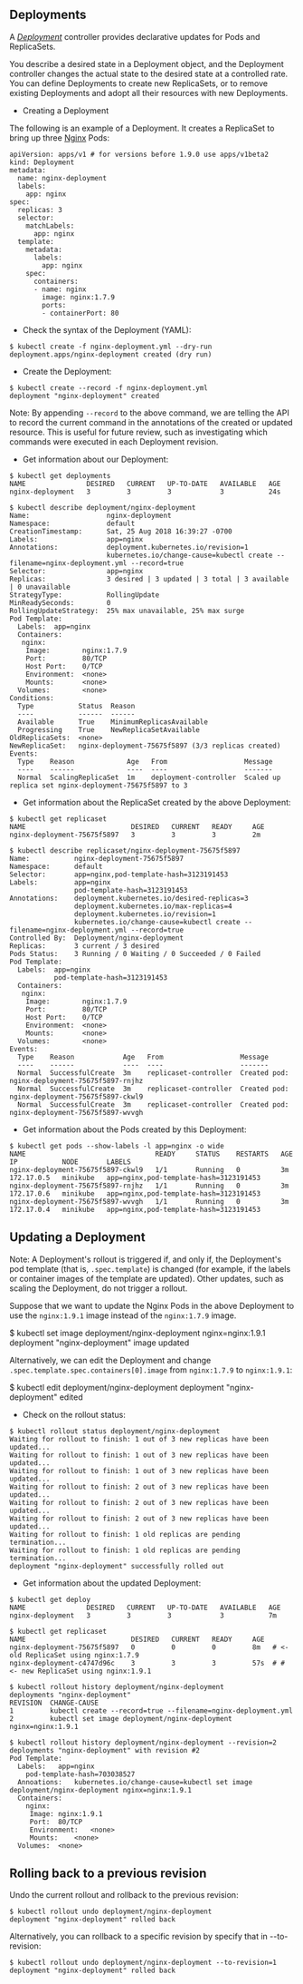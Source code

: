 ## Deployments

A *[Deployment](https://kubernetes.io/docs/concepts/workloads/controllers/deployment/)* controller provides declarative updates for Pods and ReplicaSets.

You describe a desired state in a Deployment object, and the Deployment controller changes the actual state to the desired state at a controlled rate. You can define Deployments to create new ReplicaSets, or to remove existing Deployments and adopt all their resources with new Deployments.

* Creating a Deployment

The following is an example of a Deployment. It creates a ReplicaSet to bring up three [Nginx](https://hub.docker.com/_/nginx/) Pods:
```
apiVersion: apps/v1 # for versions before 1.9.0 use apps/v1beta2
kind: Deployment
metadata:
  name: nginx-deployment
  labels:
    app: nginx
spec:
  replicas: 3
  selector:
    matchLabels:
      app: nginx
  template:
    metadata:
      labels:
        app: nginx
    spec:
      containers:
      - name: nginx
        image: nginx:1.7.9
        ports:
        - containerPort: 80
```

* Check the syntax of the Deployment (YAML):
```
$ kubectl create -f nginx-deployment.yml --dry-run
deployment.apps/nginx-deployment created (dry run)
```

* Create the Deployment:
```
$ kubectl create --record -f nginx-deployment.yml 
deployment "nginx-deployment" created
```
Note: By appending `--record` to the above command, we are telling the API to record the current command in the annotations of the created or updated resource. This is useful for future review, such as investigating which commands were executed in each Deployment revision.

* Get information about our Deployment:
```
$ kubectl get deployments
NAME               DESIRED   CURRENT   UP-TO-DATE   AVAILABLE   AGE
nginx-deployment   3         3         3            3           24s
```

```
$ kubectl describe deployment/nginx-deployment
Name:                   nginx-deployment
Namespace:              default
CreationTimestamp:      Sat, 25 Aug 2018 16:39:27 -0700
Labels:                 app=nginx
Annotations:            deployment.kubernetes.io/revision=1
                        kubernetes.io/change-cause=kubectl create --filename=nginx-deployment.yml --record=true
Selector:               app=nginx
Replicas:               3 desired | 3 updated | 3 total | 3 available | 0 unavailable
StrategyType:           RollingUpdate
MinReadySeconds:        0
RollingUpdateStrategy:  25% max unavailable, 25% max surge
Pod Template:
  Labels:  app=nginx
  Containers:
   nginx:
    Image:        nginx:1.7.9
    Port:         80/TCP
    Host Port:    0/TCP
    Environment:  <none>
    Mounts:       <none>
  Volumes:        <none>
Conditions:
  Type           Status  Reason
  ----           ------  ------
  Available      True    MinimumReplicasAvailable
  Progressing    True    NewReplicaSetAvailable
OldReplicaSets:  <none>
NewReplicaSet:   nginx-deployment-75675f5897 (3/3 replicas created)
Events:
  Type    Reason             Age   From                   Message
  ----    ------             ----  ----                   -------
  Normal  ScalingReplicaSet  1m    deployment-controller  Scaled up replica set nginx-deployment-75675f5897 to 3
```

* Get information about the ReplicaSet created by the above Deployment:
```
$ kubectl get replicaset
NAME                          DESIRED   CURRENT   READY     AGE
nginx-deployment-75675f5897   3         3         3         2m
```

```
$ kubectl describe replicaset/nginx-deployment-75675f5897
Name:           nginx-deployment-75675f5897
Namespace:      default
Selector:       app=nginx,pod-template-hash=3123191453
Labels:         app=nginx
                pod-template-hash=3123191453
Annotations:    deployment.kubernetes.io/desired-replicas=3
                deployment.kubernetes.io/max-replicas=4
                deployment.kubernetes.io/revision=1
                kubernetes.io/change-cause=kubectl create --filename=nginx-deployment.yml --record=true
Controlled By:  Deployment/nginx-deployment
Replicas:       3 current / 3 desired
Pods Status:    3 Running / 0 Waiting / 0 Succeeded / 0 Failed
Pod Template:
  Labels:  app=nginx
           pod-template-hash=3123191453
  Containers:
   nginx:
    Image:        nginx:1.7.9
    Port:         80/TCP
    Host Port:    0/TCP
    Environment:  <none>
    Mounts:       <none>
  Volumes:        <none>
Events:
  Type    Reason            Age   From                   Message
  ----    ------            ----  ----                   -------
  Normal  SuccessfulCreate  3m    replicaset-controller  Created pod: nginx-deployment-75675f5897-rnjhz
  Normal  SuccessfulCreate  3m    replicaset-controller  Created pod: nginx-deployment-75675f5897-ckwl9
  Normal  SuccessfulCreate  3m    replicaset-controller  Created pod: nginx-deployment-75675f5897-wvvgh
```

* Get information about the Pods created by this Deployment:
```
$ kubectl get pods --show-labels -l app=nginx -o wide
NAME                                READY     STATUS    RESTARTS   AGE       IP           NODE       LABELS
nginx-deployment-75675f5897-ckwl9   1/1       Running   0          3m        172.17.0.5   minikube   app=nginx,pod-template-hash=3123191453
nginx-deployment-75675f5897-rnjhz   1/1       Running   0          3m        172.17.0.6   minikube   app=nginx,pod-template-hash=3123191453
nginx-deployment-75675f5897-wvvgh   1/1       Running   0          3m        172.17.0.4   minikube   app=nginx,pod-template-hash=3123191453
```

## Updating a Deployment

Note: A Deployment's rollout is triggered if, and only if, the Deployment's pod template (that is, `.spec.template`) is changed (for example, if the labels or container images of the template are updated). Other updates, such as scaling the Deployment, do not trigger a rollout.

Suppose that we want to update the Nginx Pods in the above Deployment to use the `nginx:1.9.1` image instead of the `nginx:1.7.9` image.

 $ kubectl set image deployment/nginx-deployment nginx=nginx:1.9.1
 deployment "nginx-deployment" image updated

Alternatively, we can edit the Deployment and change `.spec.template.spec.containers[0].image` from `nginx:1.7.9` to `nginx:1.9.1`:

 $ kubectl edit deployment/nginx-deployment
 deployment "nginx-deployment" edited

* Check on the rollout status:
```
$ kubectl rollout status deployment/nginx-deployment
Waiting for rollout to finish: 1 out of 3 new replicas have been updated...
Waiting for rollout to finish: 1 out of 3 new replicas have been updated...
Waiting for rollout to finish: 1 out of 3 new replicas have been updated...
Waiting for rollout to finish: 2 out of 3 new replicas have been updated...
Waiting for rollout to finish: 2 out of 3 new replicas have been updated...
Waiting for rollout to finish: 2 out of 3 new replicas have been updated...
Waiting for rollout to finish: 1 old replicas are pending termination...
Waiting for rollout to finish: 1 old replicas are pending termination...
deployment "nginx-deployment" successfully rolled out
```

* Get information about the updated Deployment:
```
$ kubectl get deploy
NAME               DESIRED   CURRENT   UP-TO-DATE   AVAILABLE   AGE
nginx-deployment   3         3         3            3           7m
 
$ kubectl get replicaset
NAME                          DESIRED   CURRENT   READY     AGE
nginx-deployment-75675f5897   0         0         0         8m   # <- old ReplicaSet using nginx:1.7.9
nginx-deployment-c4747d96c    3         3         3         57s  # # <- new ReplicaSet using nginx:1.9.1

$ kubectl rollout history deployment/nginx-deployment
deployments "nginx-deployment"
REVISION  CHANGE-CAUSE
1         kubectl create --record=true --filename=nginx-deployment.yml
2         kubectl set image deployment/nginx-deployment nginx=nginx:1.9.1

$ kubectl rollout history deployment/nginx-deployment --revision=2
deployments "nginx-deployment" with revision #2
Pod Template:
  Labels:	app=nginx
	pod-template-hash=703038527
  Annoations:	kubernetes.io/change-cause=kubectl set image deployment/nginx-deployment nginx=nginx:1.9.1
  Containers:
    nginx:
     Image:	nginx:1.9.1
     Port:	80/TCP
     Environment:	<none>
     Mounts:	<none>
  Volumes:	<none>
```

## Rolling back to a previous revision

Undo the current rollout and rollback to the previous revision:
```
$ kubectl rollout undo deployment/nginx-deployment
deployment "nginx-deployment" rolled back
```

Alternatively, you can rollback to a specific revision by specify that in --to-revision:
```
$ kubectl rollout undo deployment/nginx-deployment --to-revision=1
deployment "nginx-deployment" rolled back
```
